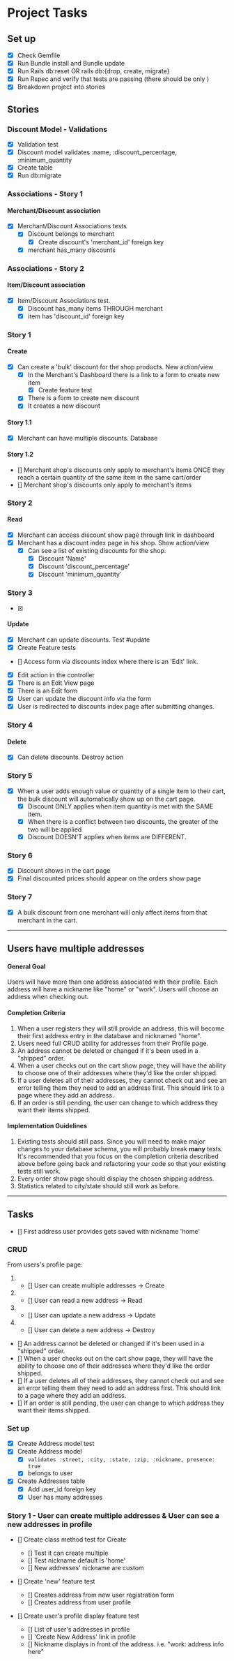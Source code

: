 # Project Tasks

## Set up

- [x] Check Gemfile
- [x] Run Bundle install and Bundle update
- [x] Run Rails db:reset OR rails db:{drop, create, migrate}
- [x] Run Rspec and verify that tests are passing (there should be only )
- [x] Breakdown project into stories

## Stories

### Discount Model - Validations

- [x] Validation test
- [x] Discount model validates :name, :discount_percentage, :minimum_quantity
- [x] Create table
- [x] Run db:migrate

### Associations - Story 1

#### Merchant/Discount association

- [x] Merchant/Discount Associations tests
  - [x] Discount belongs to merchant
    - [x] Create discount's 'merchant_id' foreign key
  - [x] merchant has_many discounts

### Associations - Story 2

#### Item/Discount association

- [x] Item/Discount Associations test.
  - [x] Discount has_many items THROUGH merchant
  - [x] item has 'discount_id' foreign key

### Story 1

#### Create

- [x] Can create a 'bulk' discount for the shop products. New action/view
  - [x] In the Merchant's Dashboard there is a link to a form to create new item
    - [x] Create feature test
  - [x] There is a form to create new discount
  - [x] It creates a new discount

#### Story 1.1

- [x] Merchant can have multiple discounts. Database

#### Story 1.2

- [] Merchant shop's discounts only apply to merchant's items ONCE they reach a certain quantity of the same item in the same cart/order
- [] Merchant shop's discounts only apply to merchant's items

### Story 2

#### Read

- [x] Merchant can access discount show page through link in dashboard
- [x] Merchant has a discount index page in his shop. Show action/view
  - [x] Can see a list of existing discounts for the shop.
    - [x] Discount 'Name'
    - [x] Discount 'discount_percentage'
    - [x] Discount 'minimum_quantity'

### Story 3
- [x]
#### Update

- [x] Merchant can update discounts. Test #update
- [x] Create Feature tests
- [] Access form via discounts index where there is an 'Edit' link.
- [x] Edit action in the controller
- [x] There is an Edit View page
- [x] There is an Edit form
- [x] User can update the discount info via the form
- [x] User is redirected to discounts index page after submitting changes.

### Story 4

#### Delete

- [x] Can delete discounts. Destroy action

### Story 5

- [x] When a user adds enough value or quantity of a single item to their cart, the bulk discount will automatically show up on the cart page.
  - [x] Discount ONLY applies when item quantity is met with the SAME item.
  - [x] When there is a conflict between two discounts, the greater of the two will be applied
  - [x] Discount DOESN'T applies when items are DIFFERENT.

### Story 6

- [x] Discount shows in the cart page
- [x] Final discounted prices should appear on the orders show page

### Story 7

- [x] A bulk discount from one merchant will only affect items from that merchant in the cart.

-------------------------
##  Users have multiple addresses

#### General Goal

Users will have more than one address associated with their profile. Each address will have a nickname like "home" or "work". Users will choose an address when checking out.

#### Completion Criteria

1. When a user registers they will still provide an address, this will become their first address entry in the database and nicknamed "home".
1. Users need full CRUD ability for addresses from their Profile page.
1. An address cannot be deleted or changed if it's been used in a "shipped" order.
1. When a user checks out on the cart show page, they will have the ability to choose one of their addresses where they'd like the order shipped.
1. If a user deletes all of their addresses, they cannot check out and see an error telling them they need to add an address first. This should link to a page where they add an address.
1. If an order is still pending, the user can change to which address they want their items shipped.

#### Implementation Guidelines

1. Existing tests should still pass. Since you will need to make major changes to your database schema, you will probably break **many** tests. It's recommended that you focus on the completion criteria described above before going back and refactoring your code so that your existing tests still work.
1. Every order show page should display the chosen shipping address.
1. Statistics related to city/state should still work as before.

---

## Tasks

- [] First address user provides gets saved with nickname 'home'

### CRUD

From users's profile page:

1. - [] User can create multiple addresses -> Create
2. - [] User can read a new address -> Read
3. - [] User can update a new address -> Update
4. - [] User can delete a new address -> Destroy

- [] An address cannot be deleted or changed if it's been used in a "shipped" order.
- [] When a user checks out on the cart show page, they will have the ability to choose one of their addresses where they'd like the order shipped.
- [] If a user deletes all of their addresses, they cannot check out and see an error telling them they need to add an address first. This should link to a page where they add an address.
- [] If an order is still pending, the user can change to which address they want their items shipped.

### Set up

- [x] Create Address model test
- [x] Create Address model
  - [x] `validates :street, :city, :state, :zip, :nickname, presence: true`
  - [x] belongs to user
- [x] Create Addresses table
  - [x] Add user_id foreign key
  - [x] User has many addresses

### Story 1 - User can create multiple addresses & User can see a new addresses in profile

- [] Create class method test for Create
  - [] Test it can create multiple
  - [] Test nickname default is 'home'
  - [] New addresses' nickname are custom

- [] Create 'new' feature test
  - [] Creates address from new user registration form
  - [] Creates address from user profile
- [] Create user's profile display feature test
  - [] List of user's addresses in profile
  - [] 'Create New Address' link in profile
  - [] Nickname displays in front of the address. i.e. "work: address info here"